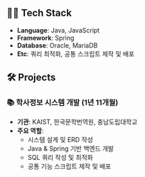 ## 👨‍💻 Tech Stack
- **Language**: Java, JavaScript  
- **Framework**: Spring  
- **Database**: Oracle, MariaDB  
- **Etc**: 쿼리 최적화, 공통 스크립트 제작 및 배포

## 🛠️ Projects
### 📚 학사정보 시스템 개발 (1년 11개월)
- **기관**: KAIST, 한국문학번역원, 충남도립대학교  
- **주요 역할**:
  - 시스템 설계 및 ERD 작성
  - Java & Spring 기반 백엔드 개발
  - SQL 쿼리 작성 및 최적화
  - 공통 기능 스크립트 제작 및 배포

